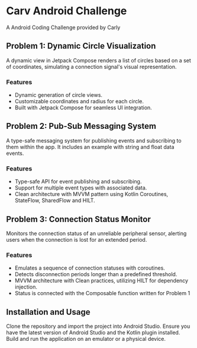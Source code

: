 # Carv Android Challenge
 A Android Coding Challenge provided by Carly


## Problem 1: Dynamic Circle Visualization

A dynamic view in Jetpack Compose renders a list of circles based on a set of coordinates, simulating a connection signal's visual representation.

### Features
- Dynamic generation of circle views.
- Customizable coordinates and radius for each circle.
- Built with Jetpack Compose for seamless UI integration.

## Problem 2: Pub-Sub Messaging System

A type-safe messaging system for publishing events and subscribing to them within the app. It includes an example with string and float data events.

### Features
- Type-safe API for event publishing and subscribing.
- Support for multiple event types with associated data.
- Clean architecture with MVVM pattern using Kotlin Coroutines, StateFlow, SharedFlow and HILT.

## Problem 3: Connection Status Monitor

Monitors the connection status of an unreliable peripheral sensor, alerting users when the connection is lost for an extended period.

### Features
- Emulates a sequence of connection statuses with coroutines.
- Detects disconnection periods longer than a predefined threshold.
- MVVM architecture with Clean practices, utilizing HILT for dependency injection.
- Status is connected with the Composable function written for Problem 1

## Installation and Usage

Clone the repository and import the project into Android Studio. Ensure you have the latest version of Android Studio and the Kotlin plugin installed. Build and run the application on an emulator or a physical device.
